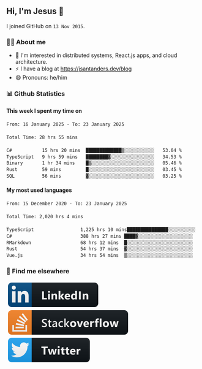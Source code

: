 ## Hi, I'm Jesus 👋

I joined GitHub on `13 Nov 2015`.

<!-- Talking about you -->

### 👨‍💻 About me

- 👦 I'm interested in distributed systems, React.js apps, and cloud architecture.
- ⚡️ I have a blog at <https://jsantanders.dev/blog>
- 😄 Pronouns: he/him

### 📊 Github Statistics

#### This week I spent my time on

<!--START_SECTION:weekly-->

```txt
From: 16 January 2025 - To: 23 January 2025

Total Time: 28 hrs 55 mins

C#           15 hrs 20 mins  █████████████▒░░░░░░░░░░░   53.04 %
TypeScript   9 hrs 59 mins   ████████▓░░░░░░░░░░░░░░░░   34.53 %
Binary       1 hr 34 mins    █▒░░░░░░░░░░░░░░░░░░░░░░░   05.46 %
Rust         59 mins         █░░░░░░░░░░░░░░░░░░░░░░░░   03.45 %
SQL          56 mins         ▓░░░░░░░░░░░░░░░░░░░░░░░░   03.25 %
```

<!--END_SECTION:weekly-->

#### My most used languages

<!--START_SECTION:alltime-->

```txt
From: 15 December 2020 - To: 23 January 2025

Total Time: 2,020 hrs 4 mins

TypeScript                 1,225 hrs 10 mins███████████████░░░░░░░░░░   60.65 %
C#                         388 hrs 27 mins ████▓░░░░░░░░░░░░░░░░░░░░   19.23 %
RMarkdown                  68 hrs 12 mins  █░░░░░░░░░░░░░░░░░░░░░░░░   03.38 %
Rust                       54 hrs 37 mins  ▓░░░░░░░░░░░░░░░░░░░░░░░░   02.70 %
Vue.js                     34 hrs 54 mins  ▒░░░░░░░░░░░░░░░░░░░░░░░░   01.73 %
```

<!--END_SECTION:alltime-->

### 📢 Find me elsewhere

<p>
  <a target="_blank" href="https://linkedin.com/in/jsantanders">
    <img src="https://github.com/jsantanders/jsantanders/blob/master/img/linkedin.svg" alt="LinkedIn" style="vertical-align:top; margin:4px">
  </a>
  
  <a target="_blank" href="https://stackoverflow.com/users/7318331/jesus-santander">
    <img src="https://github.com/jsantanders/jsantanders/blob/master/img/stackoverflow.svg" alt="StackOverflow" style="vertical-align:top; margin:4px">
  </a>
  
  <a target="_blank" href="http://twitter.com/jsantanders">
    <img src="https://github.com/jsantanders/jsantanders/blob/master/img/twitter.svg" alt="Twitter" style="vertical-align:top; margin:4px">
  </a>
</p>
